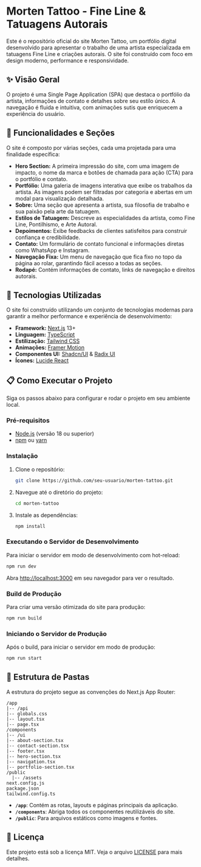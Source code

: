 # Morten Tattoo - Fine Line & Tatuagens Autorais

Este é o repositório oficial do site Morten Tattoo, um portfólio digital desenvolvido para apresentar o trabalho de uma artista especializada em tatuagens Fine Line e criações autorais. O site foi construído com foco em design moderno, performance e responsividade.

## ✨ Visão Geral

O projeto é uma Single Page Application (SPA) que destaca o portfólio da artista, informações de contato e detalhes sobre seu estilo único. A navegação é fluida e intuitiva, com animações sutis que enriquecem a experiência do usuário.

## 🌟 Funcionalidades e Seções

O site é composto por várias seções, cada uma projetada para uma finalidade específica:

-   **Hero Section:** A primeira impressão do site, com uma imagem de impacto, o nome da marca e botões de chamada para ação (CTA) para o portfólio e contato.
-   **Portfólio:** Uma galeria de imagens interativa que exibe os trabalhos da artista. As imagens podem ser filtradas por categoria e abertas em um modal para visualização detalhada.
-   **Sobre:** Uma seção que apresenta a artista, sua filosofia de trabalho e sua paixão pela arte da tatuagem.
-   **Estilos de Tatuagem:** Descreve as especialidades da artista, como Fine Line, Pontilhismo, e Arte Autoral.
-   **Depoimentos:** Exibe feedbacks de clientes satisfeitos para construir confiança e credibilidade.
-   **Contato:** Um formulário de contato funcional e informações diretas como WhatsApp e Instagram.
-   **Navegação Fixa:** Um menu de navegação que fica fixo no topo da página ao rolar, garantindo fácil acesso a todas as seções.
-   **Rodapé:** Contém informações de contato, links de navegação e direitos autorais.

## 🚀 Tecnologias Utilizadas

O site foi construído utilizando um conjunto de tecnologias modernas para garantir a melhor performance e experiência de desenvolvimento:

- **Framework:** [Next.js](https://nextjs.org/) 13+
- **Linguagem:** [TypeScript](https://www.typescriptlang.org/)
- **Estilização:** [Tailwind CSS](https://tailwindcss.com/)
- **Animações:** [Framer Motion](https://www.framer.com/motion/)
- **Componentes UI:** [Shadcn/UI](https://ui.shadcn.com/) & [Radix UI](https://www.radix-ui.com/)
- **Ícones:** [Lucide React](https://lucide.dev/)

## 📋 Como Executar o Projeto

Siga os passos abaixo para configurar e rodar o projeto em seu ambiente local.

### Pré-requisitos

- [Node.js](https://nodejs.org/en/) (versão 18 ou superior)
- [npm](https://www.npmjs.com/) ou [yarn](https://yarnpkg.com/)

### Instalação

1. Clone o repositório:
   ```bash
   git clone https://github.com/seu-usuario/morten-tattoo.git
   ```

2. Navegue até o diretório do projeto:
   ```bash
   cd morten-tattoo
   ```

3. Instale as dependências:
   ```bash
   npm install
   ```

### Executando o Servidor de Desenvolvimento

Para iniciar o servidor em modo de desenvolvimento com hot-reload:

```bash
npm run dev
```

Abra [http://localhost:3000](http://localhost:3000) em seu navegador para ver o resultado.

### Build de Produção

Para criar uma versão otimizada do site para produção:

```bash
npm run build
```

### Iniciando o Servidor de Produção

Após o build, para iniciar o servidor em modo de produção:

```bash
npm run start
```

## 📂 Estrutura de Pastas

A estrutura do projeto segue as convenções do Next.js App Router:

```
/app
|-- /api
|-- globals.css
|-- layout.tsx
|-- page.tsx
/components
|-- /ui
|-- about-section.tsx
|-- contact-section.tsx
|-- footer.tsx
|-- hero-section.tsx
|-- navigation.tsx
|-- portfolio-section.tsx
/public
  |-- /assets
next.config.js
package.json
tailwind.config.ts
```

- **`/app`**: Contém as rotas, layouts e páginas principais da aplicação.
- **`/components`**: Abriga todos os componentes reutilizáveis do site.
- **`/public`**: Para arquivos estáticos como imagens e fontes.

## 📄 Licença

Este projeto está sob a licença MIT. Veja o arquivo [LICENSE](LICENSE) para mais detalhes.
